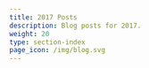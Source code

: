 ```yaml
---
title: 2017 Posts
description: Blog posts for 2017.
weight: 20
type: section-index
page_icon: /img/blog.svg
---
```

